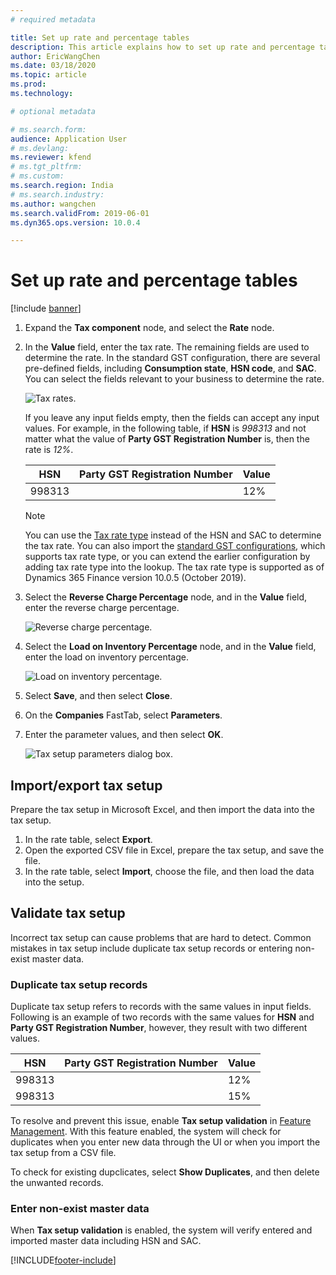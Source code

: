 ```yaml
---
# required metadata

title: Set up rate and percentage tables
description: This article explains how to set up rate and percentage tables.
author: EricWangChen
ms.date: 03/18/2020
ms.topic: article
ms.prod: 
ms.technology: 

# optional metadata

# ms.search.form: 
audience: Application User
# ms.devlang: 
ms.reviewer: kfend
# ms.tgt_pltfrm: 
# ms.custom: 
ms.search.region: India
# ms.search.industry: 
ms.author: wangchen
ms.search.validFrom: 2019-06-01
ms.dyn365.ops.version: 10.0.4

---
```


# Set up rate and percentage tables

[!include [banner](../includes/banner.md)]

1. Expand the **Tax component** node, and select the **Rate** node.
2. In the **Value** field, enter the tax rate. The remaining fields are used to determine the rate. In the standard GST configuration, there are several pre-defined fields, including **Consumption state**, **HSN code**, and **SAC**. You can select the fields relevant to your business to determine the rate. 

    ![Tax rates.](media/tax-rate.png)

    If you leave any input fields empty, then the fields can accept any input values. For example, in the following table, if **HSN** is *998313* and not matter what the value of **Party GST Registration Number** is, then the rate is *12%*. 

     | HSN    | Party GST Registration Number | Value |
     | ------ | ----------------------------- | ----- |
     | 998313 |                               | 12%   |

     > [!NOTE]
     > You can use the [Tax rate type](apac-ind-GST-create-tax-rate-type.md) instead of the HSN and SAC to determine the tax rate. You can also import the [standard GST configurations](apac-ind-gst.md#gst-configurations), which supports tax rate type, or you can extend the earlier configuration by adding tax rate type into the lookup. The tax rate type is supported as of Dynamics 365 Finance version 10.0.5 (October 2019).

3. Select the **Reverse Charge Percentage** node, and in the **Value** field, enter the reverse charge percentage.

    ![Reverse charge percentage.](media/reverse-charge.png)

4. Select the **Load on Inventory Percentage** node, and in the **Value** field, enter the load on inventory percentage.

    ![Load on inventory percentage.](media/load-on-invertory.png)

5. Select **Save**, and then select **Close**.
6. On the **Companies** FastTab, select **Parameters**.
7. Enter the parameter values, and then select **OK**.

    ![Tax setup parameters dialog box.](media/tax-parameter_upd.png)

## Import/export tax setup

Prepare the tax setup in Microsoft Excel, and then import the data into the tax setup. 

1. In the rate table, select **Export**. 
2. Open the exported CSV file in Excel, prepare the tax setup, and save the file.
3. In the rate table, select **Import**, choose the file, and then load the data into the setup.

## Validate tax setup

Incorrect tax setup can cause problems that are hard to detect. Common mistakes in tax setup include duplicate tax setup records or entering non-exist master data. 

### Duplicate tax setup records

Duplicate tax setup refers to records with the same values in input fields. Following is an example of two records with the same values for **HSN** and **Party GST Registration Number**, however, they result with two different values.

   | HSN    | Party GST Registration Number | Value |
   | ------ | ----------------------------- | ----- |
   | 998313 |                               | 12%   |
   | 998313 |                               | 15%   |

To resolve and prevent this issue, enable **Tax setup validation** in [Feature Management](../../fin-ops-core/fin-ops/get-started/feature-management/feature-management-overview.md). With this feature enabled, the system will check for duplicates when you enter new data through the UI or when you import the tax setup from a CSV file. 

To check for existing dupclicates, select **Show Duplicates**, and then delete the unwanted records.

### Enter non-exist master data

When **Tax setup validation** is enabled, the system will verify entered and imported master data including HSN and SAC.


[!INCLUDE[footer-include](../../includes/footer-banner.md)]
